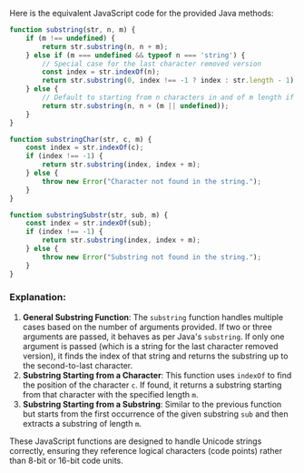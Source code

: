  Here is the equivalent JavaScript code for the provided Java methods:

```javascript
function substring(str, n, m) {
    if (m !== undefined) {
        return str.substring(n, n + m);
    } else if (m === undefined && typeof n === 'string') {
        // Special case for the last character removed version
        const index = str.indexOf(n);
        return str.substring(0, index !== -1 ? index : str.length - 1);
    } else {
        // Default to starting from n characters in and of m length if only one argument is provided
        return str.substring(n, n + (m || undefined));
    }
}

function substringChar(str, c, m) {
    const index = str.indexOf(c);
    if (index !== -1) {
        return str.substring(index, index + m);
    } else {
        throw new Error("Character not found in the string.");
    }
}

function substringSubstr(str, sub, m) {
    const index = str.indexOf(sub);
    if (index !== -1) {
        return str.substring(index, index + m);
    } else {
        throw new Error("Substring not found in the string.");
    }
}
```

### Explanation:
1. **General Substring Function**: The `substring` function handles multiple cases based on the number of arguments provided. If two or three arguments are passed, it behaves as per Java's `substring`. If only one argument is passed (which is a string for the last character removed version), it finds the index of that string and returns the substring up to the second-to-last character.
2. **Substring Starting from a Character**: This function uses `indexOf` to find the position of the character `c`. If found, it returns a substring starting from that character with the specified length `m`.
3. **Substring Starting from a Substring**: Similar to the previous function but starts from the first occurrence of the given substring `sub` and then extracts a substring of length `m`.

These JavaScript functions are designed to handle Unicode strings correctly, ensuring they reference logical characters (code points) rather than 8-bit or 16-bit code units.
